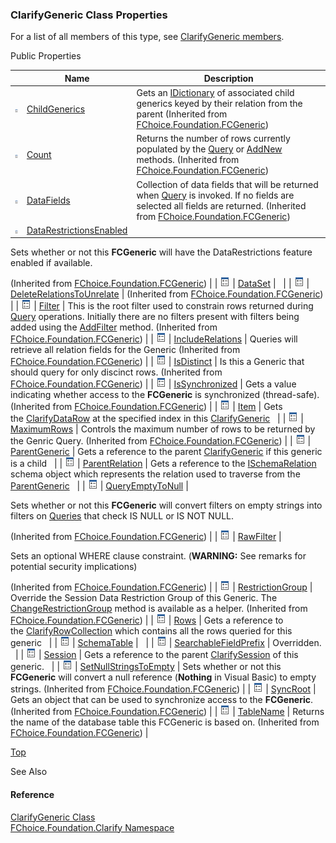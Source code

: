 ﻿### ClarifyGeneric Class Properties

For a list of all members of this type, see [ClarifyGeneric members](fcSDK~FChoice.Foundation.Clarify.ClarifyGeneric_members.md).

Public Properties

|   | Name | Description |
| --- | --- | --- |
| ![Public Property](dotnetimages/publicProperty.png) | [ChildGenerics](/sdk/fcSDK~FChoice.Foundation.FCGeneric~ChildGenerics.md) | Gets an [IDictionary](ms-help://MS.NETFrameworkSDK/cpref/html/frlrfSystemCollectionsIDictionaryClassTopic.htm) of associated child generics keyed by their relation from the parent (Inherited from [FChoice.Foundation.FCGeneric](fcSDK~FChoice.Foundation.FCGeneric.md)) |
| ![Public Property](dotnetimages/publicProperty.png) | [Count](/sdk/fcSDK~FChoice.Foundation.FCGeneric~Count.md) | Returns the number of rows currently populated by the [Query](/sdk/fcSDK~FChoice.Foundation.FCGeneric~Query.md) or [AddNew](/sdk/fcSDK~FChoice.Foundation.FCGeneric~AddNew.md) methods. (Inherited from [FChoice.Foundation.FCGeneric](/sdk/fcSDK~FChoice.Foundation.FCGeneric.md)) |
| ![Public Property](dotnetimages/publicProperty.png) | [DataFields](fcSDK~FChoice.Foundation.FCGeneric~DataFields.md) | Collection of data fields that will be returned when [Query](fcSDK~FChoice.Foundation.FCGeneric~Query.md) is invoked. If no fields are selected all fields are returned. (Inherited from [FChoice.Foundation.FCGeneric](fcSDK~FChoice.Foundation.FCGeneric.md)) |
| ![Public Property](dotnetimages/publicProperty.png) | [DataRestrictionsEnabled](fcSDK~FChoice.Foundation.FCGeneric~DataRestrictionsEnabled.md) | 
Sets whether or not this **FCGeneric** will have the DataRestrictions feature enabled if available.

(Inherited from [FChoice.Foundation.FCGeneric](fcSDK~FChoice.Foundation.FCGeneric.md)) |
| ![Public Property](dotnetimages/publicProperty.png) | [DataSet](fcSDK~FChoice.Foundation.Clarify.ClarifyGeneric~DataSet.md) |   |
| ![Public Property](dotnetimages/publicProperty.png) | [DeleteRelationsToUnrelate](fcSDK~FChoice.Foundation.FCGeneric~DeleteRelationsToUnrelate.md) | (Inherited from [FChoice.Foundation.FCGeneric](fcSDK~FChoice.Foundation.FCGeneric.md)) |
| ![Public Property](dotnetimages/publicProperty.png) | [Filter](fcSDK~FChoice.Foundation.FCGeneric~Filter.md) | This is the root filter used to constrain rows returned during [Query](fcSDK~FChoice.Foundation.FCGeneric~Query.md) operations. Initially there are no filters present with filters being added using the [AddFilter](fcSDK~FChoice.Foundation.Filters.LogicalFilter~AddFilter.md) method. (Inherited from [FChoice.Foundation.FCGeneric](fcSDK~FChoice.Foundation.FCGeneric.md)) |
| ![Public Property](dotnetimages/publicProperty.png) | [IncludeRelations](fcSDK~FChoice.Foundation.FCGeneric~IncludeRelations.md) | Queries will retrieve all relation fields for the Generic (Inherited from [FChoice.Foundation.FCGeneric](fcSDK~FChoice.Foundation.FCGeneric.md)) |
| ![Public Property](dotnetimages/publicProperty.png) | [IsDistinct](fcSDK~FChoice.Foundation.FCGeneric~IsDistinct.md) | Is this a Generic that should query for only discinct rows. (Inherited from [FChoice.Foundation.FCGeneric](fcSDK~FChoice.Foundation.FCGeneric.md)) |
| ![Public Property](dotnetimages/publicProperty.png) | [IsSynchronized](fcSDK~FChoice.Foundation.FCGeneric~IsSynchronized.md) | Gets a value indicating whether access to the **FCGeneric** is synchronized (thread-safe). (Inherited from [FChoice.Foundation.FCGeneric](fcSDK~FChoice.Foundation.FCGeneric.md)) |
| ![Public Property](dotnetimages/publicProperty.png) | [Item](fcSDK~FChoice.Foundation.Clarify.ClarifyGeneric~Item.md) | Gets the [ClarifyDataRow](fcSDK~FChoice.Foundation.Clarify.ClarifyDataRow.md) at the specified index in this [ClarifyGeneric](fcSDK~FChoice.Foundation.Clarify.ClarifyGeneric.md)   |
| ![Public Property](dotnetimages/publicProperty.png) | [MaximumRows](fcSDK~FChoice.Foundation.FCGeneric~MaximumRows.md) | Controls the maximum number of rows to be returned by the Genric Query. (Inherited from [FChoice.Foundation.FCGeneric](fcSDK~FChoice.Foundation.FCGeneric.md)) |
| ![Public Property](dotnetimages/publicProperty.png) | [ParentGeneric](fcSDK~FChoice.Foundation.Clarify.ClarifyGeneric~ParentGeneric.md) | Gets a reference to the parent [ClarifyGeneric](fcSDK~FChoice.Foundation.Clarify.ClarifyGeneric.md) if this generic is a child   |
| ![Public Property](dotnetimages/publicProperty.png) | [ParentRelation](fcSDK~FChoice.Foundation.Clarify.ClarifyGeneric~ParentRelation.md) | Gets a reference to the [ISchemaRelation](fcSDK~FChoice.Foundation.Schema.ISchemaRelation.md) schema object which represents the relation used to traverse from the [ParentGeneric](fcSDK~FChoice.Foundation.Clarify.ClarifyGeneric~ParentGeneric.md)   |
| ![Public Property](dotnetimages/publicProperty.png) | [QueryEmptyToNull](fcSDK~FChoice.Foundation.FCGeneric~QueryEmptyToNull.md) | 

Sets whether or not this **FCGeneric** will convert filters on empty strings into filters on [Queries](fcSDK~FChoice.Foundation.FCGeneric~Query.md) that check IS NULL or IS NOT NULL.

(Inherited from [FChoice.Foundation.FCGeneric](fcSDK~FChoice.Foundation.FCGeneric.md)) |
| ![Public Property](dotnetimages/publicProperty.png) | [RawFilter](fcSDK~FChoice.Foundation.FCGeneric~RawFilter.md) | 

Sets an optional WHERE clause constraint. (**WARNING:** See remarks for potential security implications)

(Inherited from [FChoice.Foundation.FCGeneric](fcSDK~FChoice.Foundation.FCGeneric.md)) |
| ![Public Property](dotnetimages/publicProperty.png) | [RestrictionGroup](fcSDK~FChoice.Foundation.FCGeneric~RestrictionGroup.md) | Override the Session Data Restriction Group of this Generic. The [ChangeRestrictionGroup](fcSDK~FChoice.Foundation.FCGeneric~ChangeRestrictionGroup.md) method is available as a helper. (Inherited from [FChoice.Foundation.FCGeneric](fcSDK~FChoice.Foundation.FCGeneric.md)) |
| ![Public Property](dotnetimages/publicProperty.png) | [Rows](fcSDK~FChoice.Foundation.Clarify.ClarifyGeneric~Rows.md) | Gets a reference to the [ClarifyRowCollection](fcSDK~FChoice.Foundation.Clarify.ClarifyRowCollection.md) which contains all the rows queried for this generic   |
| ![Public Property](dotnetimages/publicProperty.png) | [SchemaTable](fcSDK~FChoice.Foundation.Clarify.ClarifyGeneric~SchemaTable.md) |   |
| ![Public Property](dotnetimages/publicProperty.png) | [SearchableFieldPrefix](fcSDK~FChoice.Foundation.Clarify.ClarifyGeneric~SearchableFieldPrefix.md) | Overridden.    |
| ![Public Property](dotnetimages/publicProperty.png) | [Session](fcSDK~FChoice.Foundation.Clarify.ClarifyGeneric~Session.md) | Gets a reference to the parent [ClarifySession](fcSDK~FChoice.Foundation.Clarify.ClarifySession.md) of this generic.   |
| ![Public Property](dotnetimages/publicProperty.png) | [SetNullStringsToEmpty](fcSDK~FChoice.Foundation.FCGeneric~SetNullStringsToEmpty.md) | Sets whether or not this **FCGeneric** will convert a null reference (**Nothing** in Visual Basic) to empty strings. (Inherited from [FChoice.Foundation.FCGeneric](fcSDK~FChoice.Foundation.FCGeneric.md)) |
| ![Public Property](dotnetimages/publicProperty.png) | [SyncRoot](fcSDK~FChoice.Foundation.FCGeneric~SyncRoot.md) | Gets an object that can be used to synchronize access to the **FCGeneric**. (Inherited from [FChoice.Foundation.FCGeneric](fcSDK~FChoice.Foundation.FCGeneric.md)) |
| ![Public Property](dotnetimages/publicProperty.png) | [TableName](fcSDK~FChoice.Foundation.FCGeneric~TableName.md) | Returns the name of the database table this FCGeneric is based on. (Inherited from [FChoice.Foundation.FCGeneric](fcSDK~FChoice.Foundation.FCGeneric.md)) |

[Top](#top)

See Also

#### Reference

[ClarifyGeneric Class](fcSDK~FChoice.Foundation.Clarify.ClarifyGeneric.md)  
[FChoice.Foundation.Clarify Namespace](fcSDK~FChoice.Foundation.Clarify_namespace.md)